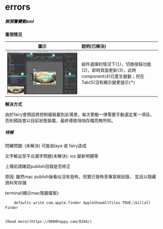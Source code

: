 # errors

##### 無預警變動xml

**重現情況**

| 圖示 | 說明\(已解決\) |
| :---: | :--- |
| ![](.gitbook/assets/bug01.jpg) | 組件選擇的情況下\(1\)，切換按鈕功能\(2\)，即時頁面更新\(3\)，此時component\(4\)已產生變動；但在Tab\(5\)沒有顯示變更提示\(\*\) |

**解決方式**

由於fairy會預設將控制器裝載到此場景，每次更動一律需要手動選定某一項目，否則預設會以目前狀態裝載，最終導致悄悄存檔而無所知。

##### 待解

閃礫問題: \(未解決\) 可能由laya 或 fairy造成

文字輸出至平台漏字問題\(未解決\): ios 變新明體等

上傳前請確認publish目錄是否修正

原因: 雖然mac publish後看似沒有發佈，但實已發佈至專案根目錄， 並且以隱藏資料夾存儲

terminal\(顯示mac隱藏檔案\):

```text
    defaults write com.apple.finder AppleShowAllFiles TRUE;\killall Finder
```

                                                                                                                                                                      [Read more](https://0800happy.com/8284/)

